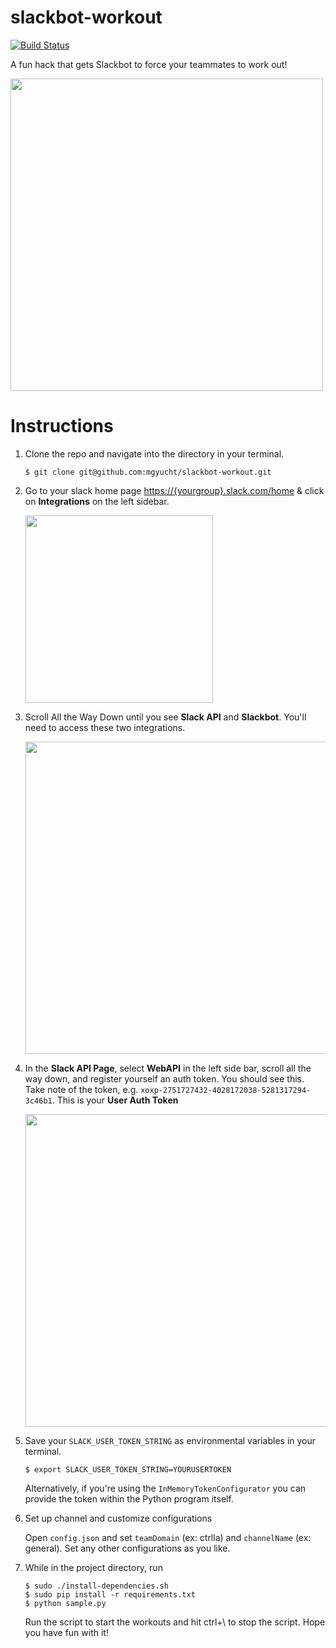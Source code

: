# slackbot-workout
[![Build Status](https://travis-ci.org/mgyucht/slackbot-workout.svg?branch=hackathon)](https://travis-ci.org/mgyucht/slackbot-workout)

A fun hack that gets Slackbot to force your teammates to work out!

<img src = "https://ctrlla-blog.s3.amazonaws.com/2015/Jun/Screen_Shot_2015_06_10_at_5_57_55_PM-1433984292189.png" width = 500>

# Instructions

1. Clone the repo and navigate into the directory in your terminal.

    `$ git clone git@github.com:mgyucht/slackbot-workout.git`

2. Go to your slack home page [https://{yourgroup}.slack.com/home](http://my.slack.com/home) & click on **Integrations** on the left sidebar.

    <img src = "https://ctrlla-blog.s3.amazonaws.com/2015/Jun/Screen_Shot_2015_06_05_at_7_21_33_PM-1433557303531.png" width = 300>

3. Scroll All the Way Down until you see **Slack API** and **Slackbot**. You'll need to access these two integrations.

    <img src="https://ctrlla-blog.s3.amazonaws.com/2015/Jun/Screen_Shot_2015_06_05_at_7_19_44_PM-1433557206307.png" width = 500>

4. In the **Slack API Page**, select **WebAPI** in the left side bar, scroll all the way down, and register yourself an auth token. You should see this. Take note of the token, e.g. `xoxp-2751727432-4028172038-5281317294-3c46b1`. This is your **User Auth Token**

    <img src="https://ctrlla-blog.s3.amazonaws.com/2015/Jun/Screen_Shot_2015_06_05_at_7_00_24_PM-1433557433415.png" width = 500>

5. Save your `SLACK_USER_TOKEN_STRING` as environmental variables in your terminal.

    ```
    $ export SLACK_USER_TOKEN_STRING=YOURUSERTOKEN
    ```

    Alternatively, if you're using the `InMemoryTokenConfigurator` you can provide the token within
    the Python program itself.

6. Set up channel and customize configurations

    Open `config.json` and set `teamDomain` (ex: ctrlla) and `channelName` (ex: general). Set any other configurations as you like.

7. While in the project directory, run

    ```
    $ sudo ./install-dependencies.sh
    $ sudo pip install -r requirements.txt
    $ python sample.py
    ```

    Run the script to start the workouts and hit ctrl+\ to stop the script. Hope you have fun with it!
